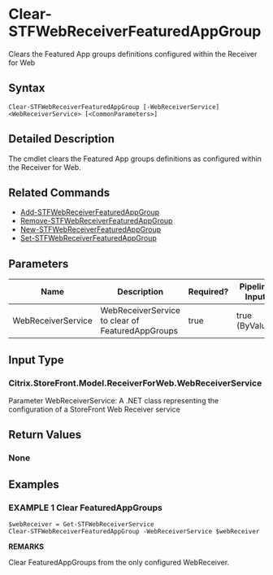 ﻿# Clear-STFWebReceiverFeaturedAppGroup

Clears the Featured App groups definitions configured within the Receiver for Web

## Syntax

```
Clear-STFWebReceiverFeaturedAppGroup [-WebReceiverService] <WebReceiverService> [<CommonParameters>]
```

## Detailed Description

The cmdlet clears the Featured App groups definitions as configured within the Receiver for Web.

## Related Commands

* [Add-STFWebReceiverFeaturedAppGroup](./Add-STFWebReceiverFeaturedAppGroup)
* [Remove-STFWebReceiverFeaturedAppGroup](./Remove-STFWebReceiverFeaturedAppGroup)
* [New-STFWebReceiverFeaturedAppGroup](./New-STFWebReceiverFeaturedAppGroup)
* [Set-STFWebReceiverFeaturedAppGroup](./Set-STFWebReceiverFeaturedAppGroup)

## Parameters

| Name   | Description | Required? | Pipeline Input | Default Value |
| --- | --- | --- | --- | --- |
|WebReceiverService|WebReceiverService to clear of FeaturedAppGroups|true|true (ByValue)| |

## Input Type

### Citrix.StoreFront.Model.ReceiverForWeb.WebReceiverService

Parameter WebReceiverService: A .NET class representing the configuration of a StoreFront Web Receiver service

## Return Values

### None

## Examples

### EXAMPLE 1 Clear FeaturedAppGroups

```
$webReceiver = Get-STFWebReceiverService
Clear-STFWebReceiverFeaturedAppGroup -WebReceiverService $webReceiver
```

**REMARKS**

Clear FeaturedAppGroups from the only configured WebReceiver.
